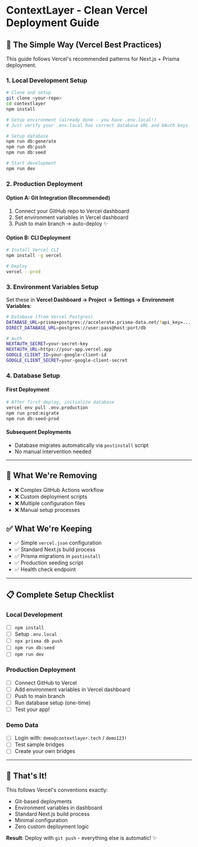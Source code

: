 # ContextLayer - Clean Vercel Deployment Guide

## 🎯 **The Simple Way (Vercel Best Practices)**

This guide follows Vercel's recommended patterns for Next.js + Prisma deployment.

### 1. **Local Development Setup**

```bash
# Clone and setup
git clone <your-repo>
cd contextlayer
npm install

# Setup environment (already done - you have .env.local!)
# Just verify your .env.local has correct database URL and OAuth keys

# Setup database
npm run db:generate
npm run db:push
npm run db:seed

# Start development
npm run dev
```

### 2. **Production Deployment**

#### Option A: Git Integration (Recommended)

1. Connect your GitHub repo to Vercel dashboard
2. Set environment variables in Vercel dashboard
3. Push to main branch → auto-deploy ✨

#### Option B: CLI Deployment

```bash
# Install Vercel CLI
npm install -g vercel

# Deploy
vercel --prod
```

### 3. **Environment Variables Setup**

Set these in **Vercel Dashboard → Project → Settings → Environment Variables**:

```bash
# Database (from Vercel Postgres)
DATABASE_URL=prisma+postgres://accelerate.prisma-data.net/?api_key=...
DIRECT_DATABASE_URL=postgres://user:pass@host:port/db

# Auth
NEXTAUTH_SECRET=your-secret-key
NEXTAUTH_URL=https://your-app.vercel.app
GOOGLE_CLIENT_ID=your-google-client-id
GOOGLE_CLIENT_SECRET=your-google-client-secret
```

### 4. **Database Setup**

#### First Deployment

```bash
# After first deploy, initialize database
vercel env pull .env.production
npm run prod:migrate
npm run db:seed-prod
```

#### Subsequent Deployments

- Database migrates automatically via `postinstall` script
- No manual intervention needed

---

## 🧹 **What We're Removing**

- ❌ Complex GitHub Actions workflow
- ❌ Custom deployment scripts
- ❌ Multiple configuration files
- ❌ Manual setup processes

## ✅ **What We're Keeping**

- ✅ Simple `vercel.json` configuration
- ✅ Standard Next.js build process
- ✅ Prisma migrations in `postinstall`
- ✅ Production seeding script
- ✅ Health check endpoint

---

## 📋 **Complete Setup Checklist**

### Local Development

- [ ] `npm install`
- [ ] Setup `.env.local`
- [ ] `npx prisma db push`
- [ ] `npm run db:seed`
- [ ] `npm run dev`

### Production Deployment

- [ ] Connect GitHub to Vercel
- [ ] Add environment variables in Vercel dashboard
- [ ] Push to main branch
- [ ] Run database setup (one-time)
- [ ] Test your app!

### Demo Data

- [ ] Login with: `demo@contextlayer.tech` / `demo123!`
- [ ] Test sample bridges
- [ ] Create your own bridges

---

## 🎉 **That's It!**

This follows Vercel's conventions exactly:

- Git-based deployments
- Environment variables in dashboard
- Standard Next.js build process
- Minimal configuration
- Zero custom deployment logic

**Result**: Deploy with `git push` - everything else is automatic! ✨
